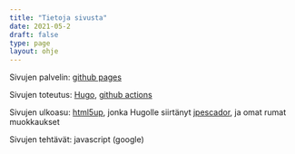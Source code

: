 ```yaml
---
title: "Tietoja sivusta"
date: 2021-05-2
draft: false
type: page
layout: ohje
---
```


Sivujen palvelin: [github pages](https://pages.github.com/)

Sivujen toteutus: [Hugo](https://gohugo.io/), [github actions](https://github.com/features/actions)

Sivujen ulkoasu: [html5up](https://html5up.net/), jonka Hugolle siirtänyt [jpescador](https://themes.gohugo.io/future-imperfect/), ja omat rumat muokkaukset

Sivujen tehtävät: javascript (google)
